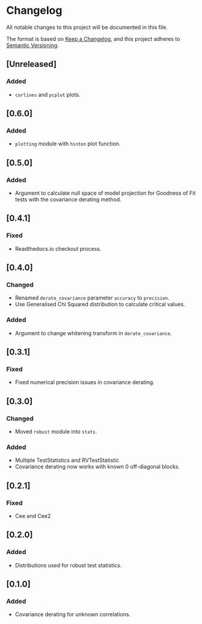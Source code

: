 # Changelog

All notable changes to this project will be documented in this file.

The format is based on [Keep a Changelog](https://keepachangelog.com/en/1.1.0/),
and this project adheres to
[Semantic Versioning](https://semver.org/spec/v2.0.0.html).

## [Unreleased]

### Added

- `corlines` and `pcplot` plots.

## [0.6.0]

### Added

- `plotting` module with `hinton` plot function.

## [0.5.0]

### Added

- Argument to calculate null space of model projection for Goodness of Fit tests
  with the covariance derating method.

## [0.4.1]

### Fixed

- Readthedocs.io checkout process.

## [0.4.0]

### Changed

- Renamed `derate_covariance` parameter `accuracy` to `precision`.
- Use Generalised Chi Squared distribution to calculate critical values.

### Added

- Argument to change whitening transform in `derate_covariance`.

## [0.3.1]

### Fixed

- Fixed numerical precision issues in covariance derating.

## [0.3.0]

### Changed

- Moved `robust` module into `stats`.

### Added

- Multiple TestStatistics and RVTestStatistic
- Covariance derating now works with known 0 off-diagonal blocks.

## [0.2.1]

### Fixed

- Cee and Cee2

## [0.2.0]

### Added

- Distributions used for robust test statistics.

## [0.1.0]

### Added

- Covariance derating for unknown correlations.
